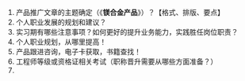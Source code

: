 1. 产品推广文章的主题确定（《**镁合金产品**》）？【格式、排版、要点】
2. 个人职业发展的规划和建议？
3. 实习期有哪些注意事项？如何更好的提升业务能力，实践胜任岗位职责？
4. 个人职业规划，从哪里提高！
5. 产品跟进咨询，电子卡获取，书籍查找！
6. 工程师等级或资格证相关考试（职称晋升需要从哪些方面准备？）
7. 